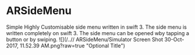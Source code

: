 # ARSideMenu
Simple Highly Customisable side menu written in swift 3.
The side menu is written completely on swift 3. The side menu can be opened wby tapping a button or by swiping.
![](/../<screenshots>/ ARSideMenu/Simulator Screen Shot 30-Oct-2017, 11.52.39 AM.png?raw=true "Optional Title")
